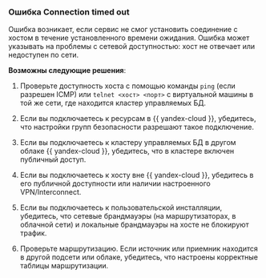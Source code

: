 ### Ошибка Connection timed out

Ошибка возникает, если сервис не смог установить соединение с хостом в течение установленного времени ожидания. Ошибка может указывать на проблемы с сетевой доступностью: хост не отвечает или недоступен по сети.

**Возможны следующие решения**:

1. Проверьте доступность хоста с помощью команды `ping` (если разрешен ICMP) или `telnet <хост> <порт>` с виртуальной машины в той же сети, где находится кластер управляемых БД.

1. Если вы подключаетесь к ресурсам в {{ yandex-cloud }}, убедитесь, что настройки групп безопасности разрешают такое подключение.

1. Если вы подключаетесь к кластеру управляемых БД в другом облаке {{ yandex-cloud }}, убедитесь, что в кластере включен публичный доступ.

1. Если вы подключаетесь к хосту вне {{ yandex-cloud }}, убедитесь в его публичной доступности или наличии настроенного VPN/Interconnect.

1. Если вы подключаетесь к пользовательской инсталляции, убедитесь, что сетевые брандмауэры (на маршрутизаторах, в облачной сети) и локальные брандмауэры на хосте не блокируют трафик.

1. Проверьте маршрутизацию. Если источник или приемник находится в другой подсети или облаке, убедитесь, что настроены корректные таблицы маршрутизации.
